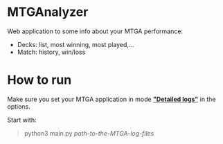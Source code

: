 
# MTGAnalyzer

Web application to some info about your MTGA performance:
* Decks: list, most winning, most played,...
* Match: history, win/loss

# How to run 

Make sure you set your MTGA application in mode [**"Detailed logs"**](https://mtgarena-support.wizards.com/hc/en-us/articles/360000726823-Creating-Log-Files-on-PC-Mac) in the options.

Start with: 

> python3 main.py *path-to-the-MTGA-log-files*
